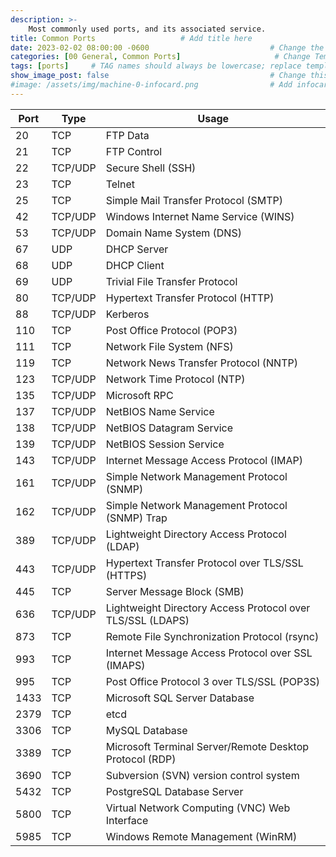```yaml
---
description: >-
    Most commonly used ports, and its associated service.
title: Common Ports                   # Add title here
date: 2023-02-02 08:00:00 -0600                           # Change the date to match completion date
categories: [00 General, Common Ports]                     # Change Templates to Writeup
tags: [ports]     # TAG names should always be lowercase; replace template with writeup, and add relevant tags
show_image_post: false                                    # Change this to true
#image: /assets/img/machine-0-infocard.png                # Add infocard image here for post preview image
---
```

|Port|Type|Usage|
|--------|-------|------|
|20|TCP|FTP Data|
|21|TCP|FTP Control|
|22|TCP/UDP|Secure Shell (SSH)|
|23|TCP|Telnet|
|25|TCP|Simple Mail Transfer Protocol (SMTP)|
|42|TCP/UDP|Windows Internet Name Service (WINS)|
|53|TCP/UDP|Domain Name System (DNS)|
|67|UDP|DHCP Server|
|68|UDP|DHCP Client|
|69|UDP|Trivial File Transfer Protocol|
|80|TCP/UDP|Hypertext Transfer Protocol (HTTP)|
|88|TCP/UDP|Kerberos|
|110|TCP|Post Office Protocol (POP3)|
|111|TCP|Network File System (NFS)|
|119|TCP|Network News Transfer Protocol (NNTP)|
|123|TCP/UDP|Network Time Protocol (NTP)|
|135|TCP/UDP|Microsoft RPC|
|137|TCP/UDP|NetBIOS Name Service|
|138|TCP/UDP|NetBIOS Datagram Service|
|139|TCP/UDP|NetBIOS Session Service|
|143|TCP/UDP|Internet Message Access Protocol (IMAP)|
|161|TCP/UDP|Simple Network Management Protocol (SNMP)|
|162|TCP/UDP|Simple Network Management Protocol (SNMP) Trap|
|389|TCP/UDP|Lightweight Directory Access Protocol (LDAP)|
|443|TCP/UDP|Hypertext Transfer Protocol over TLS/SSL (HTTPS)|
|445|TCP|Server Message Block (SMB)|
|636|TCP/UDP|Lightweight Directory Access Protocol over TLS/SSL (LDAPS)|
|873|TCP|Remote File Synchronization Protocol (rsync)|
|993|TCP|Internet Message Access Protocol over SSL (IMAPS)|
|995|TCP|Post Office Protocol 3 over TLS/SSL (POP3S)|
|1433|TCP|Microsoft SQL Server Database|
|2379|TCP|etcd|
|3306|TCP|MySQL Database|
|3389|TCP|Microsoft Terminal Server/Remote Desktop Protocol (RDP)|
|3690|TCP|Subversion (SVN) version control system|
|5432|TCP|PostgreSQL Database Server|
|5800|TCP|Virtual Network Computing (VNC) Web Interface|
|5985|TCP|Windows Remote Management (WinRM)|



